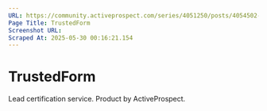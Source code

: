 ```yaml
---
URL: https://community.activeprospect.com/series/4051250/posts/4054502-activeprospect-product-glossary
Page Title: TrustedForm
Screenshot URL: 
Scraped At: 2025-05-30 00:16:21.154
---
```


# TrustedForm

Lead certification service. Product by ActiveProspect.